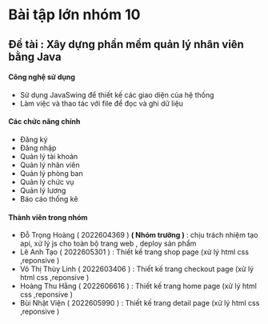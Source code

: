 # Bài tập lớn nhóm 10 
## Đề tài : Xây dựng phần mềm quản lý nhân viên bằng Java 
#### Công nghệ sử dụng
- Sử dụng JavaSwing để thiết kế các giao diện của hệ thống
- Làm việc và thao tác với file để đọc và ghi dữ liệu 
#### Các chức năng chính
- Đăng ký
- Đăng nhập
- Quản lý tài khoản
- Quản lý nhân viên
- Quản lý phòng ban
- Quản lý chức vụ
- Quản lý lương
- Báo cáo thống kê
#### Thành viên trong nhóm
- Đỗ Trọng Hoàng ( 2022604369 ) **( Nhóm trưởng )** : chịu trách nhiệm tạo api, xử lý js cho toàn bộ trang web , deploy sản phẩm
- Lê Anh Tạo ( 2022605301 ) : Thiết kế trang shop page (xử lý html css ,reponsive )
- Võ Thị Thùy Linh ( 2022603406 ) : Thiết kế trang checkout page (xử lý html css ,reponsive )
- Hoàng Thu Hằng ( 2022606616 ) : Thiết kế trang home page (xử lý html css ,reponsive )
- Bùi Nhật Viện ( 2022605990 ) : Thiết kế trang detail page (xử lý html css ,reponsive )

 
